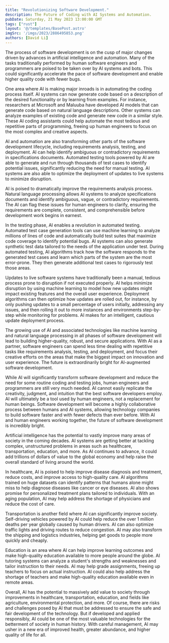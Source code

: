 ```yaml
---
title: "Revolutionizing Software Development."
description: The Future of Coding with AI Systems and Automation.
pubDate: Saturday, 21 May 2023 13:00:00 GMT
tags: ["rust"]
layout: '@/templates/BasePost.astro'
imgSrc: '/imgs/2023/2886495853.png'
authors: [David Li]
---
```


The process of software development is on the cusp of major changes driven by advances in artificial intelligence and automation. Many of the tasks traditionally performed by human software engineers and programmers are poised to be taken over by AI systems and bots. This could significantly accelerate the pace of software development and enable higher quality code with fewer bugs.

One area where AI is making major inroads is in automating the coding process itself. AI systems can now generate code based on a description of the desired functionality or by learning from examples. For instance, researchers at Microsoft and Maluuba have developed AI models that can generate code based on natural language descriptions. Other systems can analyze examples of existing code and generate new code in a similar style. These AI coding assistants could help automate the most tedious and repetitive parts of programming, freeing up human engineers to focus on the most complex and creative aspects.

AI and automation are also transforming other parts of the software development lifecycle, including requirements analysis, testing, and deployment. AI can help identify ambiguous or contradictory requirements in specifications documents. Automated testing tools powered by AI are able to generate and run through thousands of test cases to identify potential issues, significantly reducing the need for manual testing. AI systems are also able to optimize the deployment of updates to live systems to minimize disruption.

AI is poised to dramatically improve the requirements analysis process. Natural language processing allows AI systems to analyze specifications documents and identify ambiguous, vague, or contradictory requirements. The AI can flag these issues for human engineers to clarify, ensuring the requirements are complete, consistent, and comprehensible before development work begins in earnest.

In the testing phase, AI enables a revolution in automated testing. Automated test case generation tools can use machine learning to analyze millions of lines of code and automatically build test suites that maximize code coverage to identify potential bugs. AI systems can also generate synthetic test data tailored to the needs of the application under test. During automated testing, AI algorithms track how the software responds to the generated test cases and learn which parts of the system are the most error-prone. They then generate additional test cases to rigorously test those areas.

Updates to live software systems have traditionally been a manual, tedious process prone to disruption if not executed properly. AI helps minimize disruption by using machine learning to model how new updates might impact existing features and the overall user experience. Deployment algorithms can then optimize how updates are rolled out, for instance, by only pushing updates to a small percentage of users initially, addressing any issues, and then rolling it out to more instances and environments step-by-step while monitoring for problems. AI makes for an intelligent, cautious update deployment process.

The growing use of AI and associated technologies like machine learning and natural language processing in all phases of software development will lead to building higher-quality, robust, and secure applications. With AI as a partner, software engineers can spend less time dealing with repetitive tasks like requirements analysis, testing, and deployment, and focus their creative efforts on the areas that make the biggest impact on innovation and user experience. The future is extraordinarily bright for AI-augmented software development.

While AI will significantly transform software development and reduce the need for some routine coding and testing jobs, human engineers and programmers are still very much needed. AI cannot easily replicate the creativity, judgment, and intuition that the best software developers employ. AI will ultimately be a tool used by human engineers, not a replacement for human beings. Software development will become a highly collaborative process between humans and AI systems, allowing technology companies to build software faster and with fewer defects than ever before. With AI and human engineers working together, the future of software development is incredibly bright.

Artificial intelligence has the potential to vastly improve many areas of society in the coming decades. AI systems are getting better at tackling complex, unstructured problems in areas such as healthcare, transportation, education, and more. As AI continues to advance, it could add trillions of dollars of value to the global economy and help raise the overall standard of living around the world.

In healthcare, AI is poised to help improve disease diagnosis and treatment, reduce costs, and improve access to high-quality care. AI algorithms trained on huge datasets can identify patterns that humans alone might miss to help diagnose diseases like cancer or eye diseases. AI also shows promise for personalized treatment plans tailored to individuals. With an aging population, AI may help address the shortage of physicians and reduce the cost of care.

Transportation is another field where AI can significantly improve society. Self-driving vehicles powered by AI could help reduce the over 1 million deaths per year globally caused by human drivers. AI can also optimize traffic lights and driving routes to reduce congestion. AI may also transform the shipping and logistics industries, helping get goods to people more quickly and cheaply.

Education is an area where AI can help improve learning outcomes and make high-quality education available to more people around the globe. AI tutoring systems can analyze a student's strengths and weaknesses and tailor instruction to their needs. AI may help grade assignments, freeing up teachers to focus on actual instruction. AI could also help address the shortage of teachers and make high-quality education available even in remote areas.

Overall, AI has the potential to massively add value to society through improvements in healthcare, transportation, education, and fields like agriculture, environmental protection, and more. Of course, there are risks and challenges posed by AI that must be addressed to ensure the safe and fair development of the technology. But if developed and applied responsibly, AI could be one of the most valuable technologies for the betterment of society in human history. With careful management, AI may usher in a new era of improved health, greater abundance, and higher quality of life for all.